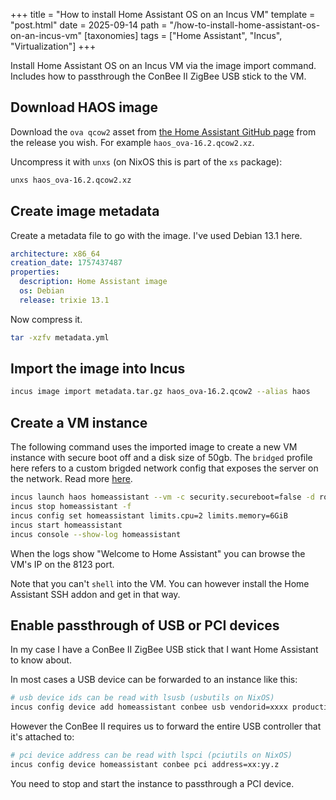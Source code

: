 +++
title = "How to install Home Assistant OS on an Incus VM"
template = "post.html"
date = 2025-09-14
path = "/how-to-install-home-assistant-os-on-an-incus-vm"
[taxonomies]
tags = ["Home Assistant", "Incus", "Virtualization"]
+++

Install Home Assistant OS on an Incus VM via the image import command.
Includes how to passthrough the ConBee II ZigBee USB stick to the VM.

<!-- toc -->

## Download HAOS image
Download the `ova qcow2` asset from [the Home Assistant GitHub page](https://github.com/home-assistant/operating-system/releases) 
from the release you wish. For example `haos_ova-16.2.qcow2.xz`.

Uncompress it with `unxs` (on NixOS this is part of the `xs` package):

```bash
unxs haos_ova-16.2.qcow2.xz
```

## Create image metadata
Create a metadata file to go with the image. I've used Debian 13.1 here.

```yml
architecture: x86_64
creation_date: 1757437487
properties:
  description: Home Assistant image
  os: Debian
  release: trixie 13.1
```

Now compress it.

```bash
tar -xzfv metadata.yml
```

## Import the image into Incus
```bash
incus image import metadata.tar.gz haos_ova-16.2.qcow2 --alias haos
```

## Create a VM instance
The following command uses the imported image to create a new VM instance with secure boot off and a disk size of 50gb.
The `bridged` profile here refers to a custom brigded network config that exposes the server on the network. Read more [here](@/posts/how-to-install-incus-lxd-on-nixos.md).

```bash
incus launch haos homeassistant --vm -c security.secureboot=false -d root,size=50GiB --profile bridged
incus stop homeassistant -f
incus config set homeassistant limits.cpu=2 limits.memory=6GiB
incus start homeassistant
incus console --show-log homeassistant
```

When the logs show "Welcome to Home Assistant" you can browse the VM's IP on the 8123 port.

Note that you can't `shell` into the VM. You can however install the Home Assistant SSH addon and get in that way.

## Enable passthrough of USB or PCI devices
In my case I have a ConBee II ZigBee USB stick that I want Home Assistant to know about. 

In most cases a USB device can be forwarded to an instance like this: 

```bash
# usb device ids can be read with lsusb (usbutils on NixOS)
incus config device add homeassistant conbee usb vendorid=xxxx productid=yyyy
```

However the ConBee II requires us to forward the entire USB controller that it's attached to:

```bash
# pci device address can be read with lspci (pciutils on NixOS)
incus config device homeassistant conbee pci address=xx:yy.z
```

You need to stop and start the instance to passthrough a PCI device.
